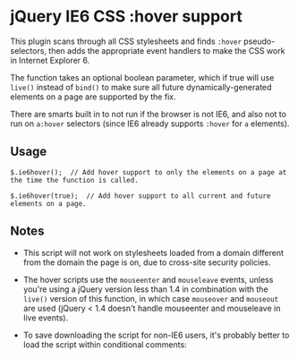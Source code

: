 jQuery IE6 CSS :hover support
=============================

This plugin scans through all CSS stylesheets and finds `:hover` pseudo-selectors, then adds the appropriate event handlers to make the CSS work in Internet Explorer 6.

The function takes an optional boolean parameter, which if true will use `live()` instead of `bind()` to make sure all future dynamically-generated elements on a page are supported by the fix.

There are smarts built in to not run if the browser is not IE6, and also not to run on `a:hover` selectors (since IE6 already supports `:hover` for `a` elements).

Usage
-----

`$.ie6hover();  // Add hover support to only the elements on a page at the time the function is called.`

`$.ie6hover(true);  // Add hover support to all current and future elements on a page.`

Notes
-----

* This script will not work on stylesheets loaded from a domain different from the domain the page is on, due to cross-site security policies.
* The hover scripts use the `mouseenter` and `mouseleave` events, unless you're using a jQuery version less than 1.4 in combination with the `live()` version of this function, in which case `mouseover` and `mouseout` are used (jQuery < 1.4 doesn't handle mouseenter and mouseleave in live events).
* To save downloading the script for non-IE6 users, it's probably better to load the script within conditional comments:

	<!--[if IE 6]>
	<script type="text/javascript" src="jquery.ie6hover.js"></script>
	<![endif]-->

